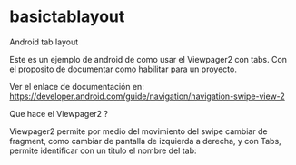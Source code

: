 # basictablayout
Android tab layout

Este es un ejemplo de android de como usar el Viewpager2 con tabs.
Con el proposito de documentar como habilitar para un proyecto.

Ver el enlace de documentación en:  https://developer.android.com/guide/navigation/navigation-swipe-view-2

Que hace el Viewpager2 ?

Viewpager2 permite por medio del movimiento del swipe cambiar de fragment, como cambiar de pantalla de izquierda a derecha, y con Tabs, permite identificar con un titulo el nombre del tab:

